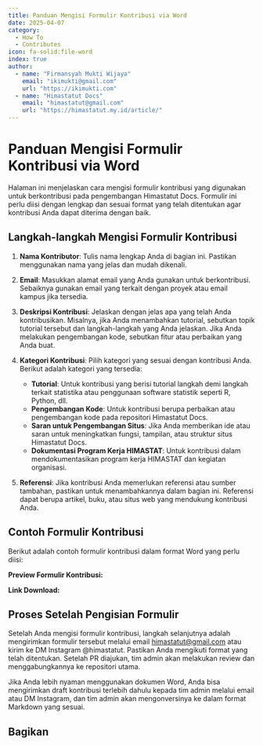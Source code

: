 ```yaml
---
title: Panduan Mengisi Formulir Kontribusi via Word
date: 2025-04-07
category:
  - How To
  - Contributes
icon: fa-solid:file-word
index: true
author:
  - name: "Firmansyah Mukti Wijaya"
    email: "ikimukti@gmail.com"
    url: "https://ikimukti.com"
  - name: "Himastatut Docs"
    email: "himastatut@gmail.com"
    url: "https://himastatut.my.id/article/"
---
```


# Panduan Mengisi Formulir Kontribusi via Word

Halaman ini menjelaskan cara mengisi formulir kontribusi yang digunakan untuk berkontribusi pada pengembangan Himastatut Docs. Formulir ini perlu diisi dengan lengkap dan sesuai format yang telah ditentukan agar kontribusi Anda dapat diterima dengan baik.

## Langkah-langkah Mengisi Formulir Kontribusi

1. **Nama Kontributor**: Tulis nama lengkap Anda di bagian ini. Pastikan menggunakan nama yang jelas dan mudah dikenali.

2. **Email**: Masukkan alamat email yang Anda gunakan untuk berkontribusi. Sebaiknya gunakan email yang terkait dengan proyek atau email kampus jika tersedia.

3. **Deskripsi Kontribusi**: Jelaskan dengan jelas apa yang telah Anda kontribusikan. Misalnya, jika Anda menambahkan tutorial, sebutkan topik tutorial tersebut dan langkah-langkah yang Anda jelaskan. Jika Anda melakukan pengembangan kode, sebutkan fitur atau perbaikan yang Anda buat.

4. **Kategori Kontribusi**: Pilih kategori yang sesuai dengan kontribusi Anda. Berikut adalah kategori yang tersedia:
   - **Tutorial**: Untuk kontribusi yang berisi tutorial langkah demi langkah terkait statistika atau penggunaan software statistik seperti R, Python, dll.
   - **Pengembangan Kode**: Untuk kontribusi berupa perbaikan atau pengembangan kode pada repositori Himastatut Docs.
   - **Saran untuk Pengembangan Situs**: Jika Anda memberikan ide atau saran untuk meningkatkan fungsi, tampilan, atau struktur situs Himastatut Docs.
   - **Dokumentasi Program Kerja HIMASTAT**: Untuk kontribusi dalam mendokumentasikan program kerja HIMASTAT dan kegiatan organisasi.

5. **Referensi**: Jika kontribusi Anda memerlukan referensi atau sumber tambahan, pastikan untuk menambahkannya dalam bagian ini. Referensi dapat berupa artikel, buku, atau situs web yang mendukung kontribusi Anda.

## Contoh Formulir Kontribusi

Berikut adalah contoh formulir kontribusi dalam format Word yang perlu diisi:

**Preview Formulir Kontribusi:**
<PDF url="download/formulir-kontribusi-himastatutdocs.pdf" />

**Link Download:**
<VPCard
  title="Himastatut Docs"
  desc="Download Formulir Kontribusi (Word)"
  logo="logo.png"
  link="https://docs.google.com/document/d/1qtIy_eLSqNRJk5PprfNioI4TToz_PyoJ/edit?usp=sharing&ouid=113404507233375107779&rtpof=true&sd=true"
/>

## Proses Setelah Pengisian Formulir
Setelah Anda mengisi formulir kontribusi, langkah selanjutnya adalah mengirimkan formulir tersebut melalui email himastatut@gmail.com atau kirim ke DM Instagram @himastatut. Pastikan Anda mengikuti format yang telah ditentukan. Setelah PR diajukan, tim admin akan melakukan review dan menggabungkannya ke repositori utama.

Jika Anda lebih nyaman menggunakan dokumen Word, Anda bisa mengirimkan draft kontribusi terlebih dahulu kepada tim admin melalui email atau DM Instagram, dan tim admin akan mengonversinya ke dalam format Markdown yang sesuai.

## Bagikan
<Share colorful />
<GitContributors />
<GitChangelog />
